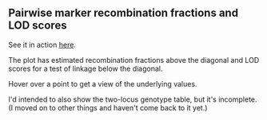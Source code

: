 Pairwise marker recombination fractions and LOD scores
----------------------------------------------------------------------

See it in action [here](http://www.biostat.wisc.edu/~kbroman/D3/recfrac2).

The plot has estimated recombination fractions above the diagonal and
LOD scores for a test of linkage below the diagonal.  

Hover over a point to get a view of the underlying values.

I'd intended to also show the two-locus genotype table, but it's
incomplete. (I moved on to other things and haven't come back to it
yet.)

